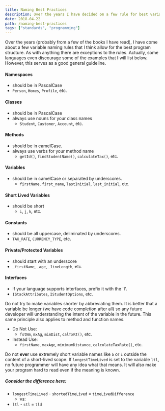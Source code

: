 ```yaml
---
title: Naming Best Practices
description: Over the years I have decided on a few rule for best variable naming which I have outlined here.
date: 2018-04-22
path: /naming-best-practices
tags: ["standards", "programming"]
---
```


Over the years (probably from a few of the books I have read), I have come about a few variable naming rules that I think allow for the best program structure. As with anything there are exceptions to the rules. Actually, some languages even discourage some of the examples that I will list below. However, this serves as a good general guideline.

#### Namespaces

- should be in PascalCase
- `Person`, `Homes`, `Profile`, etc.

#### Classes

- should be in PascalCase
- always use nouns for your class names
  - `Student`, `Customer`, `Account`, etc.

#### Methods

- should be in camelCase.
- always use verbs for your method name
  - `getId()`, `findStudentName()`, `calculateTax()`, etc.

#### Variables

- should be in camelCase or separated by underscores.
  - `firstName`, `first_name`, `lastInitial`, `last_initial`, etc.

#### Short Lived Variables

- should be short
  - `i`, `j`, `k`, etc.

#### Constants

- should be all uppercase, deliminated by underscores.
- `TAX_RATE`, `CURRENCY_TYPE`, etc.

#### Private/Protected Variables

- should start with an underscore
- `_firstName`, `_age`, `_lineLength`, etc.

#### Interfaces

- If your language supports interfaces, prefix it with the 'I'.
- `IStackAttributes`, `IStudentOptions`, etc.

Do not try to make variables shorter by abbreviating them. It is better that a variable be longer (we have code completion after all) so any future developer will understanding the intent of the variable in the future. This same principle also applies to method and function names.

- Do Not Use:
  - `fstNm`, `mxAg`, `minDist`, `calTxRt()`, etc.
- Instead Use:
  - `firstName`, `maxAge`, `minimumDistance`, `calculateTaxRate()`, etc.

Do not **ever** use extremely short variable names like `b` or `i` outside the content of a short-lived scope. If `longestTimeLived` is set to the variable `ltl`, no future programmer will have any idea what that means. It will also make your program hard to read even if the meaning is known.

##### Consider the difference here:

- `longestTimeLived` - `shortedTimeLived` = `timeLivedDifference`
  - vs:
- `ltl` - `stl` = `tld`
